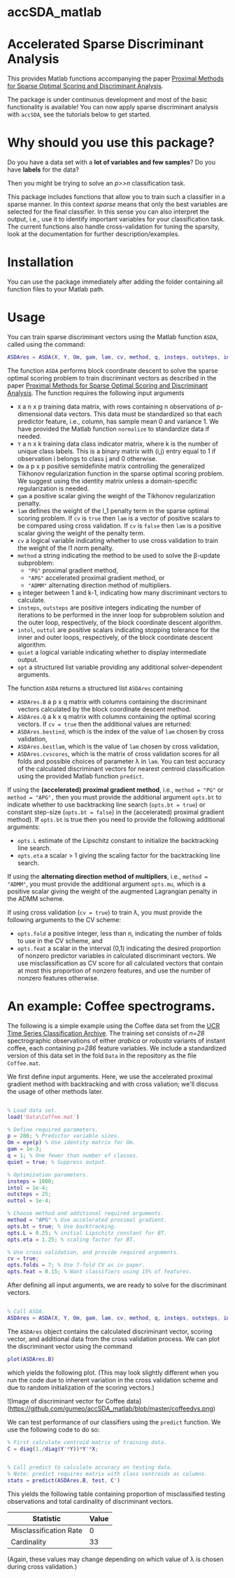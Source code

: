 # accSDA_matlab

# Accelerated Sparse Discriminant Analysis

This provides Matlab functions accompanying the paper [Proximal Methods for Sparse Optimal Scoring and Discriminant Analysis](https://arxiv.org/pdf/1705.07194.pdf).

The package is under continuous development and most of the basic functionality is available! You can now apply sparse discriminant analysis with `accSDA`, see the tutorials below to get started.

# Why should you use this package?

Do you have a data set with a **lot of variables and few samples**? Do you have **labels** for the data?

Then you might be trying to solve an *p>>n* classification task.

This package includes functions that allow you to train such a classifier in a sparse manner. In this context *sparse* means that only the best variables are selected for the final classifier. In this sense you can also interpret the output, i.e., use it to identify important variables for your classification task. The current functions also handle cross-validation for tuning the sparsity, look at the documentation for further description/examples.

# Installation
You can use the package immediately after adding the folder containing all function files to your Matlab path.

# Usage

You can train sparse discriminant vectors using the Matlab function `ASDA`, called using the command:
```Matlab
ASDAres = ASDA(X, Y, Om, gam, lam, cv, method, q, insteps, outsteps, intol, outtol, quiet, opts)
```
The function `ASDA` performs block coordinate descent to solve the sparse optimal scoring problem to train discriminant vectors as described in the paper [Proximal Methods for Sparse Optimal Scoring and Discriminant Analysis](https://arxiv.org/pdf/1705.07194.pdf). The function requires the following input arguments
* `X` a n x p training data matrix, with rows containing n observations of p-dimensional data vectors. This data must be standardized so that each predictor feature, i.e., column, has sample mean 0 and variance 1. We have provided the Matlab function `normalize` to standardize data if needed.
* `Y` a n x k training data class indicator matrix, where k is the number of unique class labels. This is a binary matrix with (i,j) entry equal to 1 if observation i belongs to class j and 0 otherwise.
* `Om` a p x p positive semidefinite matrix controlling the generalized Tikhonov regularization function in the sparse optimal scoring problem. We suggest using the identity matrix unless a domain-specific regularization is needed.
* `gam` a positive scalar giving the weight of the Tikhonov regularization penalty.
* `lam` defines the weight of the l_1 penalty term in the sparse optimal scoring problem. If `cv` is `true` then `lam` is a vector of positive scalars to be compared using cross validation. If `cv` is `false` then `lam` is a positive scalar giving the weight of the penalty term.
* `cv` a logical variable indicating whether to use cross validation to train the weight of the l1 norm penalty.
* `method` a string indicating the method to be used to solve the β-update subproblem:
  * `"PG"` proximal gradient method,
  * `"APG"`  accelerated proximal gradient method, or
  * `"ADMM"` alternating direction method of multipliers.
* `q` integer between 1 and k-1, indicating how many discriminant vectors to calculate.
* `insteps`, `outsteps` are positive integers indicating the number of iterations to be performed in the inner loop for subproblem solution and the outer loop, respectively, of the block coordinate descent algorithm.
* `intol`, `outtol` are positive scalars indicating stopping tolerance for the inner and outer loops, respectively, of the block coordinate descent algorithm.
* `quiet` a logical variable indicating whether to display intermediate output.
* `opt` a structured list variable providing any additional solver-dependent arguments.

The function `ASDA` returns a structured list `ASDAres` containing
* `ASDAres.B` a p x q matrix with columns containing the discriminant vectors calculated by the block coordinate descent method.
* `ASDAres.Q` a k x q matrix with columns containing the optimal scoring vectors.
If `cv = true` then the additional values are returned:
* `ASDAres.bestind`, which is the index of the value of `lam` chosen by cross validation,
* `ASDAres.bestlam`, which is the value of `lam` chosen by cross validation,
* `ASDAres.cvscores`, which is the matrix of cross validation scores for all folds and possible choices of parameter λ in `lam`.
You can test accuracy of the calculated discriminant vectors for nearest centroid classification using the provided Matlab function `predict`.

If using the **(accelerated) proximal gradient method**, i.e., `method = "PG"` or `method = "APG",` then you must provide the additional argument `opts.bt` to indicate whether to use backtracking line search (`opts.bt = true`) or constant step-size (`opts.bt = false`) in the (accelerated) proximal gradient method). If `opts.bt` is true then you need to provide the following additional arguments:
* `opts.L` estimate of the Lipschitz constant to initialize the backtracking line search.
* `opts.eta` a scalar > 1 giving the scaling factor for the backtracking line search.

If using the **alternating direction method of multipliers**, i.e., `method = "ADMM"`, you must provide the additional argument `opts.mu`, which is a positive scalar giving the weight of the augmented Lagrangian penalty in the ADMM scheme.

If using cross validation (`cv = true`) to train λ, you must provide the following arguments to the CV scheme:
* `opts.fold` a positive integer, less than n, indicating the number of folds to use in the CV scheme, and
* `opts.feat` a scalar in the interval (0,1) indicating the desired proportion of nonzero predictor variables in calculated discriminant vectors. We use misclassification as CV score for all calculated vectors that contain at most this proportion of nonzero features, and use the number of nonzero features otherwise.

# An example: Coffee spectrograms.

The following is a simple example using the Coffee data set from the [UCR Time Series Classification Archive](https://www.cs.ucr.edu/%7Eeamonn/time_series_data_2018/).
The training set consists of *n=28* spectrographic observations of either *arabica* or *robusta* variants of instant coffee, each containing *p=286* feature variables. We include a standardized version of this data set in the fold `Data` in the repository as the file `Coffee.mat`.


We first define input arguments. Here, we use the accelerated proximal gradient method with backtracking and with cross valiation; we'll discuss the usage of other methods later.

```Matlab

% Load data set.
load('Data\Coffee.mat')

% Define required parameters.
p = 286; % Predictor variable sizes.
Om = eye(p) % Use identity matrix for Om.
gam = 1e-3;
q = 1; % One fewer than number of classes.
quiet = true; % Suppress output.

% Optimization parameters.
insteps = 1000;
intol = 1e-4;
outsteps = 25;
outtol = 1e-4;

% Choose method and additional required arguments.
method = "APG" % Use accelerated proximal gradient.
opts.bt = true; % Use backtracking.
opts.L = 0.25; % initial Lipschitz constant for BT.
opts.eta = 1.25; % scaling factor for BT.

% Use cross validation, and provide required arguments.
cv = true;
opts.folds = 7; % Use 7-fold CV as in paper.
opts.feat = 0.15; % Want classifiers using 15% of features.
```

After defining all input arguments, we are ready to solve for the discriminant vectors.

```Matlab

% Call ASDA.
ASDAres = ASDA(X, Y, Om, gam, lam, cv, method, q, insteps, outsteps, intol, outtol, quiet, opts)
```
The `ASDAres` object contains the calculated discriminant vector, scoring vector, and additional data from the cross validation process. We can plot the discriminant vector using the command
```Matlab
plot(ASDAres.B)
```
which yields the following plot. (This may look slightly different when you run the code due to inherent variation in the cross validation scheme and due to random initialization of the scoring vectors.)

![Image of discriminant vector for Coffee data]
(https://github.com/gumeo/accSDA_matlab/blob/master/coffeedvs.png)

We can test performance of our classifiers using the `predict` function. We use the following code to do so:
```Matlab
% First calculate centroid matrix of training data.
C = diag(1./diag(Y'*Y))*Y'*X;


% Call predict to calculate accuracy on testing data.
% Note: predict requires matrix with class centroids as columns.
stats = predict(ASDAres.B, test, C')
```

This yields the following table containing proportion of misclassified testing observations and total cardinality of discriminant vectors.

Statistic | Value
-----|--------
Misclassification Rate | 0
Cardinality | 33

(Again, these values may change depending on which value of λ is chosen during cross validation.)

